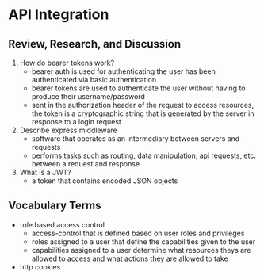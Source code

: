 # API Integration

## Review, Research, and Discussion

1. How do bearer tokens work?
    - bearer auth is used for authenticating the user has been authenticated via basic authentication
    - bearer tokens are used to authenticate the user without having to produce their username/password
    - sent in the authorization header of the request to access resources, the token is a cryptographic string that is generated by the server in response to a login request
1. Describe express middleware
    - software that operates as an intermediary between servers and requests
    - performs tasks such as routing, data manipulation, api requests, etc. between a request and response
1. What is a JWT?
    - a token that contains encoded JSON objects

## Vocabulary Terms

- role based access control
  - access-control that is defined based on user roles and privileges
  - roles assigned to a user that define the capabilities given to the user
  - capabilities assigned to a user determine what resources theys are allowed to access and what actions they are allowed to take
- http cookies
